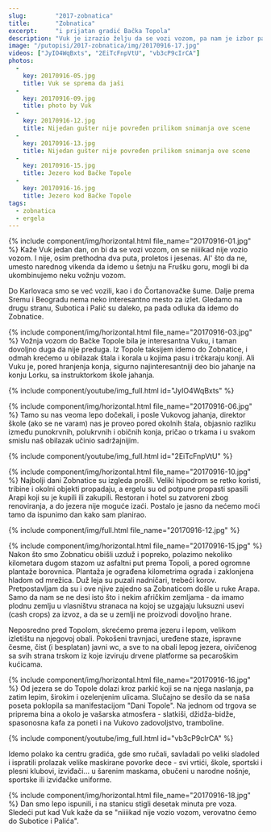 ```yaml
---
slug:        "2017-zobnatica"
title:       "Zobnatica"
excerpt:     "i prijatan gradić Bačka Topola"
description: "Vuk je izrazio želju da se vozi vozom, pa nam je izbor pao na Zobnaticu - dovoljno je blizu, ima šta će mu tamo biti interesantno, a ni Ela ni ja nismo bili od osnovne škole..."
image: "/putopisi/2017-zobnatica/img/20170916-17.jpg"
videos: ["JyIO4WqBxts", "2EiTcFnpVtU", "vb3cP9cIrCA"]
photos:
  -
    key: 20170916-05.jpg
    title: Vuk se sprema da jaši
  -
    key: 20170916-09.jpg
    title: photo by Vuk
  -
    key: 20170916-12.jpg
    title: Nijedan gušter nije povređen prilikom snimanja ove scene
  -
    key: 20170916-13.jpg
    title: Nijedan gušter nije povređen prilikom snimanja ove scene
  -
    key: 20170916-15.jpg
    title: Jezero kod Bačke Topole
  -
    key: 20170916-16.jpg
    title: Jezero kod Bačke Topole
tags:
  - zobnatica
  - ergela
---
```


{% include component/img/horizontal.html file_name="20170916-01.jpg" %}
Kaže Vuk jedan dan, on bi da se vozi vozom, on se niiiikad nije vozio vozom. I nije, osim prethodna dva puta,
proletos i jesenas. Al' što da ne, umesto narednog vikenda da idemo u šetnju na Frušku goru, mogli bi da 
ukombinujemo neku vožnju vozom.

Do Karlovaca smo se već vozili, kao i do Čortanovačke šume. Dalje prema Sremu i Beogradu nema neko interesantno
mesto za izlet. Gledamo na drugu stranu, Subotica i Palić su daleko, pa pada odluka da idemo do Zobnatice.

{% include component/img/horizontal.html file_name="20170916-03.jpg" %}
Vožnja vozom do Bačke Topole bila je interesantna Vuku, i taman dovoljno duga da nije preduga. Iz Topole taksijem
idemo do Zobnatice, i odmah krećemo u obilazak štala i korala u kojima pasu i trčkaraju konji. Ali Vuku je,
pored hranjenja konja, sigurno
najinteresantniji deo bio jahanje na konju Lorku, sa instruktorkom škole jahanja.

{% include component/youtube/img_full.html id="JyIO4WqBxts" %}

{% include component/img/horizontal.html file_name="20170916-06.jpg" %}
Tamo su nas veoma lepo dočekali, i posle Vukovog jahanja, direktor škole (ako se ne varam) nas je proveo pored
okolnih štala, objasnio razliku između punokrvnih, polukrvnih i običnih konja, pričao o trkama i u svakom smislu
naš obilazak učinio sadržajnijim.

{% include component/youtube/img_full.html id="2EiTcFnpVtU" %}

{% include component/img/horizontal.html file_name="20170916-10.jpg" %}
Najbolji dani Zobnatice su izgleda prošli. Veliki hipodrom se retko koristi, tribine i okolni objekti propadaju,
a ergelu su od potpune propasti spasili Arapi koji su je kupili ili zakupili. Restoran i hotel su zatvoreni zbog 
renoviranja, a do jezera nije moguće izaći. Postalo je jasno da nećemo moći tamo da ispunimo dan kako sam
planirao.

{% include component/img/full.html file_name="20170916-12.jpg" %}

{% include component/img/horizontal.html file_name="20170916-15.jpg" %}
Nakon što smo Zobnaticu obišli uzduž i popreko, polazimo nekoliko kilometara dugom stazom uz asfaltni put prema
Topoli, a pored ogromne plantaže borovnica. Plantaža je ograđena kilometrima ograda i zaklonjena hladom od mrežica. Duž
leja su puzali nadničari, trebeći korov. Pretpostavljam da su i ove njive zajedno sa Zobnaticom došle u ruke Arapa. Samo
da nam se ne desi isto što i nekim afričkim zemljama - da imamo plodnu zemlju u vlasništvu stranaca na kojoj se uzgajaju 
luksuzni usevi (cash crops) za izvoz, a da se u zemlji ne proizvodi dovoljno hrane.

Neposredno pred Topolom, skrećemo prema jezeru i lepom, velikom izletištu na njegovoj obali. Pokošeni
travnjaci, uređene staze, ispravne česme, čist (i besplatan) javni wc, a sve to na obali lepog jezera, oivičenog
sa svih strana trskom iz koje izviruju drvene platforme sa pecaroškim kućicama.

{% include component/img/horizontal.html file_name="20170916-16.jpg" %}
Od jezera se do Topole dolazi kroz parkić koji se na njega naslanja, pa zatim lepim, širokim i ozelenjenim ulicama.
Slučajno se desilo da se naša poseta poklopila sa manifestacijom "Dani Topole". Na jednom od trgova se priprema
bina a okolo je vašarska atmosfera - slatkiši, džidža-bidže, spasonosna kafa za poneti i na Vukovo zadovoljstvo,
tramboline.

{% include component/youtube/img_full.html id="vb3cP9cIrCA" %}

Idemo polako ka centru gradića, gde smo ručali, savladali po veliki sladoled i ispratili prolazak velike maskirane
povorke dece - svi vrtići, škole, sportski i plesni klubovi, izviđači... u šarenim maskama, obučeni u narodne nošnje, 
sportske ili izviđačke uniforme.

{% include component/img/horizontal.html file_name="20170916-18.jpg" %}
Dan smo lepo ispunili, i na stanicu stigli desetak minuta pre voza. Sledeći put kad Vuk kaže da se "niiiikad nije
vozio vozom, verovatno ćemo do Subotice i Palića".